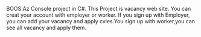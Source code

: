 BOOS.Az Console project in C#. This Project is vacancy web site. You can creat your account with employer or worker. If you sign up with Employer, you can add your vacancy and apply cvies.You sign up with worker,you can see all vacancy and apply them.
